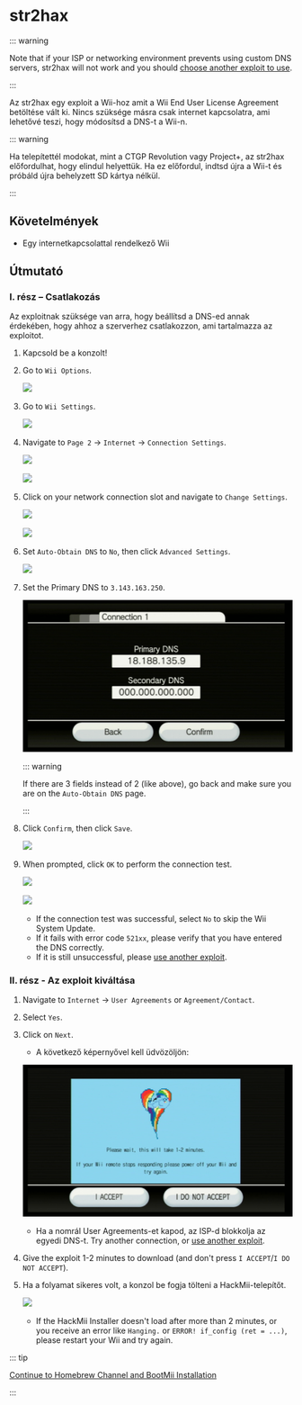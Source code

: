 # str2hax

::: warning

Note that if your ISP or networking environment prevents using custom DNS servers, str2hax will not work and you should [choose another exploit to use](get-started).

:::

Az str2hax egy exploit a Wii-hoz amit a Wii End User License Agreement betöltése vált ki. Nincs szüksége másra csak internet kapcsolatra, ami lehetővé teszi, hogy módosítsd a DNS-t a Wii-n.

::: warning

Ha telepítettél modokat, mint a CTGP Revolution vagy Project+, az str2hax előfordulhat, hogy elindul helyettük. Ha ez előfordul, indtsd újra a Wii-t és próbáld újra behelyzett SD kártya nélkül.

:::

## Követelmények

- Egy internetkapcsolattal rendelkező Wii

## Útmutató

### I. rész – Csatlakozás

Az exploitnak szüksége van arra, hogy beállítsd a DNS-ed annak érdekében, hogy ahhoz a szerverhez csatlakozzon, ami tartalmazza az exploitot.

1. Kapcsold be a konzolt!

2. Go to `Wii Options`.

   ![](/images/riiconnect24/Internet_1.png)

3. Go to `Wii Settings`.

   ![](/images/riiconnect24/Internet_2.png)

4. Navigate to `Page 2` -> `Internet` -> `Connection Settings`.

   ![](/images/riiconnect24/Internet_3.png)

   ![](/images/riiconnect24/Internet_4.png)

5. Click on your network connection slot and navigate to `Change Settings`.

   ![](/images/riiconnect24/Internet_5.png)

   ![](/images/riiconnect24/Internet_6.png)

6. Set `Auto-Obtain DNS` to `No`, then click `Advanced Settings`.

   ![](/images/riiconnect24/Internet_7.png)

7. Set the Primary DNS to `3.143.163.250`.

   ![](/images/exploits/str2hax/dns.png)

   ::: warning

   If there are 3 fields instead of 2 (like above), go back and make sure you are on the `Auto-Obtain DNS` page.

   :::

8. Click `Confirm`, then click `Save`.

   ![](/images/riiconnect24/Internet_10.png)

9. When prompted, click `OK` to perform the connection test.

   ![](/images/riiconnect24/Internet_11.png)

   ![](/images/riiconnect24/Internet_12.png)

   - If the connection test was successful, select `No` to skip the Wii System Update.
   - If it fails with error code `521xx`, please verify that you have entered the DNS correctly.
   - If it is still unsuccessful, please [use another exploit](get-started).

### II. rész - Az exploit kiváltása

1. Navigate to `Internet` -> `User Agreements` or `Agreement/Contact`.

2. Select `Yes`.

3. Click on `Next`.

   - A következő képernyővel kell üdvözöljön:

   ![](/images/exploits/str2hax/EULA.png)

   - Ha a nomrál User Agreements-et kapod, az ISP-d blokkolja az egyedi DNS-t. Try another connection, or [use another exploit](get-started).

4. Give the exploit 1-2 minutes to download (and don't press `I ACCEPT`/`I DO NOT ACCEPT`).

5. Ha a folyamat sikeres volt, a konzol be fogja tölteni a HackMii-telepítőt.

   ![](/images/hackmii/scam.png)

   - If the HackMii Installer doesn't load after more than 2 minutes, or you receive an error like `Hanging.` or `ERROR! if_config (ret = ...)`, please restart your Wii and try again.

::: tip

[Continue to Homebrew Channel and BootMii Installation](hbc)

:::
